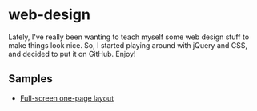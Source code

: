 web-design
==========

Lately, I've really been wanting to teach myself some web design stuff to make things look nice.  So, I started playing around with jQuery and CSS, and decided to put it on GitHub.  Enjoy!

## Samples

- [Full-screen one-page layout](http://dev.nickmoorman.com/design/full.html)
